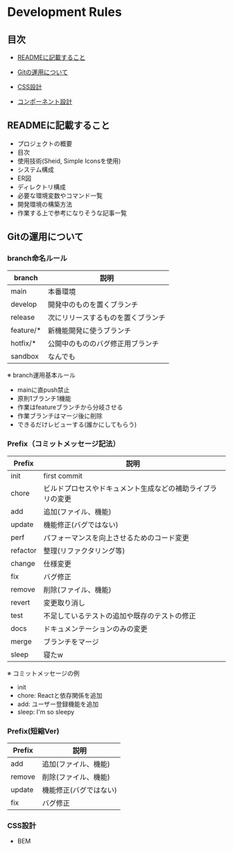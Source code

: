 <h1>Development Rules</h1>

<h2>目次</h2>

- [READMEに記載すること](#readme)
- [Gitの運用について](#git-operation)
- [CSS設計](#css-design)

- [コンポーネント設計]()

<h2 id="readme">READMEに記載すること</h2>

- プロジェクトの概要
- 目次
- 使用技術(Sheid, Simple Iconsを使用)
- システム構成
- ER図
- ディレクトリ構成
- 必要な環境変数やコマンド一覧
- 開発環境の構築方法
- 作業する上で参考になりそうな記事一覧

<h2 id="git-operation">Gitの運用について</h2>

<h3>branch命名ルール</h3>

| branch | 説明 |
| --- | --- |
| main | 本番環境 | 
| develop | 開発中のものを置くブランチ |
| release | 次にリリースするものを置くブランチ |
| feature/* | 新機能開発に使うブランチ |
| hotfix/* | 公開中のもののバグ修正用ブランチ |
| sandbox | なんでも |

※ branch運用基本ルール
- mainに直push禁止
- 原則1ブランチ1機能
- 作業はfeatureブランチから分岐させる
- 作業ブランチはマージ後に削除
- できるだけレビューする(誰かにしてもらう)

<h3>Prefix（コミットメッセージ記法）</h3>

| Prefix | 説明 |
| --- | --- |
| init | first commit |
| chore | ビルドプロセスやドキュメント生成などの補助ライブラリの変更 |
| add | 追加(ファイル、機能) |
| update | 機能修正(バグではない) |
| perf | パフォーマンスを向上させるためのコード変更 |
| refactor | 整理(リファクタリング等) |
| change | 仕様変更 |
| fix | バグ修正 |
| remove | 削除(ファイル、機能) |
| revert | 変更取り消し |
| test | 不足しているテストの追加や既存のテストの修正 |
| docs | ドキュメンテーションのみの変更 |
| merge | ブランチをマージ |
| sleep | 寝たw |

※ コミットメッセージの例
- init
- chore: Reactと依存関係を追加
- add: ユーザー登録機能を追加
- sleep: I'm so sleepy

<h3>Prefix(短縮Ver)</h3>

| Prefix | 説明 |
| --- | --- |
| add | 追加(ファイル、機能) |
| remove | 削除(ファイル、機能) |
| update | 機能修正(バグではない) |
| fix | バグ修正 |

<h3 id="css-design">CSS設計</h3>

- BEM
